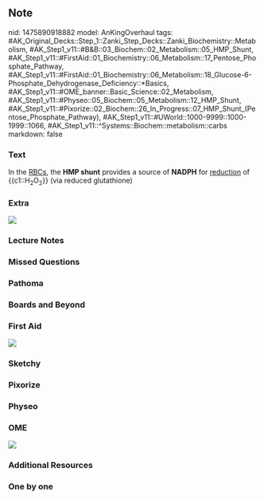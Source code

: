 ## Note
nid: 1475890918882
model: AnKingOverhaul
tags: #AK_Original_Decks::Step_1::Zanki_Step_Decks::Zanki_Biochemistry::Metabolism, #AK_Step1_v11::#B&B::03_Biochem::02_Metabolism::05_HMP_Shunt, #AK_Step1_v11::#FirstAid::01_Biochemistry::06_Metabolism::17_Pentose_Phosphate_Pathway, #AK_Step1_v11::#FirstAid::01_Biochemistry::06_Metabolism::18_Glucose-6-Phosphate_Dehydrogenase_Deficiency::*Basics, #AK_Step1_v11::#OME_banner::Basic_Science::02_Metabolism, #AK_Step1_v11::#Physeo::05_Biochem::05_Metabolism::12_HMP_Shunt, #AK_Step1_v11::#Pixorize::02_Biochem::26_In_Progress::07_HMP_Shunt_(Pentose_Phosphate_Pathway), #AK_Step1_v11::#UWorld::1000-9999::1000-1999::1066, #AK_Step1_v11::^Systems::Biochem::metabolism::carbs
markdown: false

### Text
<div>
  <div>
    In the <u>RBCs</u>, the <b>HMP shunt</b> provides a source of
    <b>NADPH</b> for <u>reduction</u> of
    {{c1::H<sub>2</sub>O<sub>2</sub>}} (via reduced glutathione)
  </div>
</div>

### Extra
<img src="paste-394956602606026.jpg">

### Lecture Notes


### Missed Questions


### Pathoma


### Boards and Beyond


### First Aid
<img src="tmpx3Ifyu.png">

### Sketchy


### Pixorize


### Physeo


### OME
<div class="ome-widget">
  <a href=
  "https://onlinemeded.org/spa/metabolism?ref=anki"><img src=
  "_OME_AnkiFlashcards_Topic_5.png"></a>
</div>

### Additional Resources


### One by one

